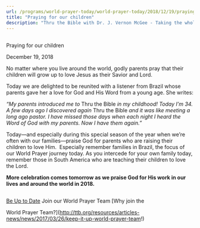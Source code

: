 ```yaml
---
url: /programs/world-prayer-today/world-prayer-today/2018/12/19/praying-for-our-children
title: "Praying for our children"
description: "Thru the Bible with Dr. J. Vernon McGee - Taking the whole Word to the whole world"
---
```







## 
 Praying for our children


December 19, 2018




No matter where you live around the world, godly parents pray that their children will grow up to love Jesus as their Savior and Lord. 


Today we are delighted to be reunited with a listener from Brazil whose parents gave her a love for God and His Word from a young age. She writes:


*“My parents introduced me to* Thru the Bible *in my childhood! Today I’m 34. A few days ago I discovered again* Thru the Bible *and it was like meeting a long ago pastor. I have missed those days when each night I heard the Word of God with my parents. Now I have them again.”*


Today—and especially during this special season of the year when we’re often with our families—praise God for parents who are raising their children to love Him.  Especially remember families in Brazil, the focus of our World Prayer journey today. As you intercede for your own family today, remember those in South America who are teaching their children to love the Lord.


**More celebration comes tomorrow as we praise God for His work in our lives and around the world in 2018.** 







## 




[Be Up to Date](http://feeds.feedburner.com/WorldPrayerToday "World Prayer Today RSS Feed")
Join our World Prayer Team
[Why join the  

World Prayer Team?](http://ttb.org/resources/articles-news/news/2017/03/26/keep-it-up-world-prayer-team!)




